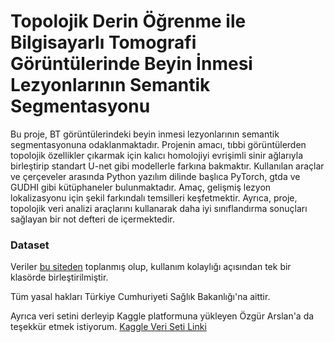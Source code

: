 # Topolojik Derin Öğrenme ile Bilgisayarlı Tomografi Görüntülerinde Beyin İnmesi Lezyonlarının Semantik Segmentasyonu


Bu proje, BT görüntülerindeki beyin inmesi lezyonlarının semantik segmentasyonuna odaklanmaktadır. Projenin amacı, tıbbi görüntülerden topolojik özellikler çıkarmak için kalıcı homolojiyi evrişimli sinir ağlarıyla birleştirip standart U-net gibi modellerle farkına bakmaktır. Kullanılan araçlar ve çerçeveler arasında Python yazılım dilinde başlıca PyTorch, gtda ve GUDHI gibi kütüphaneler bulunmaktadır. Amaç, gelişmiş lezyon lokalizasyonu için şekil farkındalı temsilleri keşfetmektir. Ayrıca, proje, topolojik veri analizi araçlarını kullanarak daha iyi sınıflandırma sonuçları sağlayan bir not defteri de içermektedir.

### Dataset
Veriler [bu siteden](https://acikveri.saglik.gov.tr/Home/DataSetDetail/1) toplanmış olup, kullanım kolaylığı açısından tek bir klasörde birleştirilmiştir.

Tüm yasal hakları Türkiye Cumhuriyeti Sağlık Bakanlığı'na aittir.

Ayrıca veri setini derleyip Kaggle platformuna yükleyen Özgür Arslan'a da teşekkür etmek istiyorum.
[Kaggle Veri Seti Linki](https://www.kaggle.com/datasets/ozguraslank/brain-stroke-ct-dataset)


